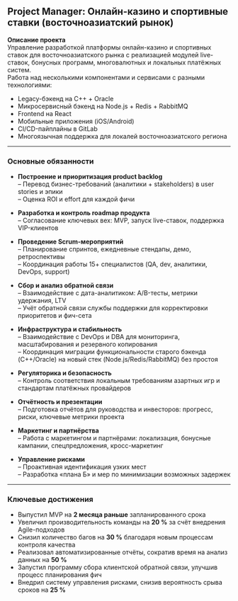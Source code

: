 ## Project Manager: Онлайн-казино и спортивные ставки (восточноазиатский рынок)

**Описание проекта**  
Управление разработкой платформы онлайн-казино и спортивных ставок для восточноазиатского рынка с реализацией модулей live-ставок, бонусных программ, многовалютных и локальных платёжных систем.  
Работа над несколькими компонентами и сервисами с разными технологиями:  
- Legacy-бэкенд на C++ + Oracle  
- Микросервисный бэкенд на Node.js + Redis + RabbitMQ  
- Frontend на React  
- Мобильные приложения (iOS/Android)  
- CI/CD-пайплайны в GitLab  
- Многоязычная поддержка для локалей восточноазиатского региона  

---

### Основные обязанности

- **Построение и приоритизация product backlog**  
  – Перевод бизнес-требований (аналитики + stakeholders) в user stories и эпики  
  – Оценка ROI и effort для каждой фичи  

- **Разработка и контроль roadmap продукта**  
  – Согласование ключевых вех: MVP, запуск live-ставок, поддержка VIP-клиентов  

- **Проведение Scrum-мероприятий**  
  – Планирование спринтов, ежедневные стендапы, демо, ретроспективы  
  – Координация работы 15+ специалистов (QA, dev, аналитики, DevOps, support)  

- **Сбор и анализ обратной связи**  
  – Взаимодействие с дата-аналитиком: A/B-тесты, метрики удержания, LTV  
  – Учёт обратной связи службы поддержки для корректировки приоритетов и фич-сета  

- **Инфраструктура и стабильность**  
  – Взаимодействие с DevOps и DBA для мониторинга, масштабирования и резервного копирования  
  – Координация миграции функциональности старого бэкенда (C++/Oracle) на новый стек (Node.js/Redis/RabbitMQ) без простоя  

- **Регуляторика и безопасность**  
  – Контроль соответствия локальным требованиям азартных игр и стандартам платёжных провайдеров  

- **Отчётность и презентации**  
  – Подготовка отчётов для руководства и инвесторов: прогресс, риски, ключевые метрики проекта  

- **Маркетинг и партнёрства**  
  – Работа с маркетингом и партнёрами: локализация, бонусные кампании, спецпредложения, кросс-маркетинг  

- **Управление рисками**  
  – Проактивная идентификация узких мест  
  – Разработка «плана Б» и мер по минимизации возможных задержек  

---

### Ключевые достижения

- Выпустил MVP на **2 месяца раньше** запланированного срока  
- Увеличил производительность команды на **20 %** за счёт внедрения Agile-подходов  
- Снизил количество багов на **30 %** благодаря новым процессам контроля качества  
- Реализовал автоматизированные отчёты, сократив время на анализ данных на **50 %**  
- Запустил программу сбора клиентской обратной связи, улучшив процесс планирования фич  
- Внедрил систему управления рисками, снизив вероятность срыва сроков на **25 %**
